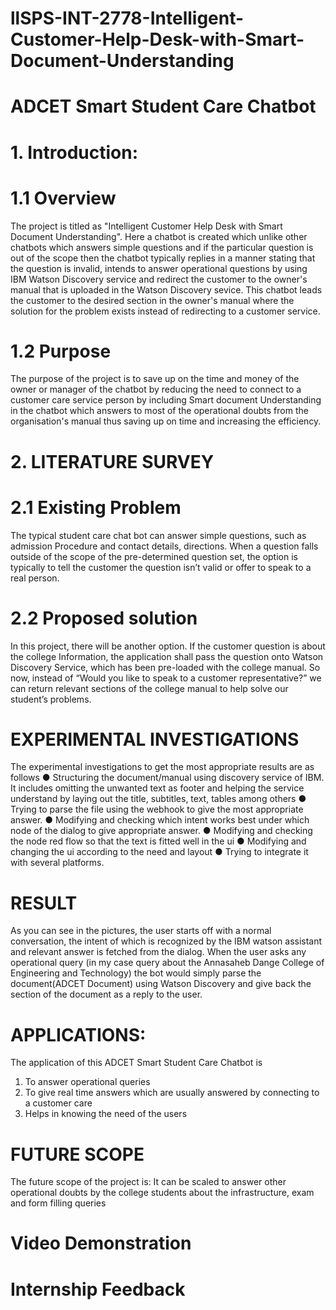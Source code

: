 # llSPS-INT-2778-Intelligent-Customer-Help-Desk-with-Smart-Document-Understanding 
# ADCET Smart Student Care Chatbot
# 1.  Introduction:  
# 1.1 Overview 
  The project is titled as "Intelligent Customer Help Desk with Smart Document Understanding". Here a chatbot is created which unlike other chatbots which answers simple questions and if the particular question is out of the scope then the chatbot typically replies in a manner stating that the question is invalid, intends to answer operational questions by using IBM Watson Discovery service and redirect the customer to the owner's manual that is uploaded in the Watson Discovery sevice. This chatbot leads the customer to the desired section in the owner's manual where the solution for the problem exists instead of redirecting to a customer service.
#  1.2 Purpose 
  The purpose of the project is to save up on the time and money of the owner or manager of the chatbot by reducing the need to connect to a customer care service person by including Smart document Understanding in the chatbot which answers to most of the operational doubts from the organisation's manual thus saving up on time and increasing the efficiency.
# 2. LITERATURE SURVEY 
# 2.1 Existing Problem 
  The typical student care chat bot can answer simple questions, such as admission Procedure and contact details, directions. When a question falls outside of the scope of the pre-determined question set, the option is typically to tell the customer the question isn’t valid or offer to speak to a real person.
# 2.2 Proposed solution 
  In this project, there will be another option. If the customer question is about the college Information, the application shall pass the question onto Watson Discovery Service, which has been pre-loaded with the college manual. So now, instead of “Would you like to speak to a customer representative?” we can return relevant sections of the college manual to help solve our student’s problems.
# EXPERIMENTAL INVESTIGATIONS
The experimental investigations to get the most appropriate results are as follows
●	Structuring the document/manual using discovery service of IBM. It includes omitting the unwanted text as footer and helping the service understand by laying out the title, subtitles, text, tables among others
●	Trying to parse the file using the webhook to give the most appropriate answer.
●	Modifying and checking which intent works best under which node of the dialog to give appropriate answer.
●	Modifying and checking the node red flow so that the text is fitted well in the ui
●	Modifying and changing the ui according to the need and layout
●	Trying to integrate it with several platforms.
# RESULT
As you can see in the pictures, the user starts off with a normal conversation, the intent of which is recognized by the IBM watson assistant and relevant answer is fetched from the dialog. 
When the user asks any operational query (in my case query about the Annasaheb Dange College of Engineering and Technology) the bot would simply parse the document(ADCET Document) using Watson Discovery and give back the section of the document as a reply to the user.
# APPLICATIONS:
The application of this ADCET Smart Student Care Chatbot is
1.	To answer operational queries
2.	To give real time answers which are usually answered by connecting to a customer care
3.	Helps in knowing the need of the users
# FUTURE SCOPE
The future scope of the project is:
It can be scaled to answer other operational doubts by the college students about the infrastructure, exam and form filling queries
# Video Demonstration
# Internship Feedback
